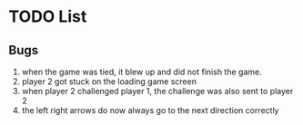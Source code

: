 # TODO List


## Bugs

1. when the game was tied, it blew up and did not finish the game.
2. player 2 got stuck on the loading game screen
3. when player 2 challenged player 1, the challenge was also sent to player 2
4. the left right arrows do now always go to the next direction correctly

